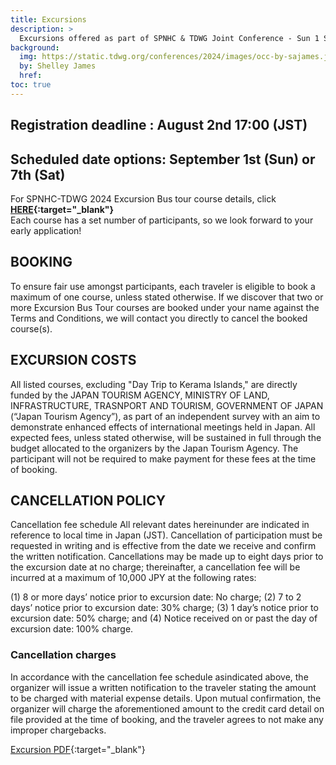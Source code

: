 ```yaml
---
title: Excursions
description: >
  Excursions offered as part of SPNHC & TDWG Joint Conference - Sun 1 Sep & Sat 7 Sep
background:
  img: https://static.tdwg.org/conferences/2024/images/occ-by-sajames.jpg
  by: Shelley James
  href: 
toc: true
---
```


## Registration deadline : August 2nd 17:00 (JST)

## Scheduled date options: September 1st (Sun) or 7th (Sat)

For SPNHC-TDWG 2024 Excursion Bus tour course details, click **[HERE](https://static.tdwg.org/conferences/2024/excursions/spnhc-tdwg-2024-excursions.pdf){:target="_blank"}**<br />
Each course has a set number of participants, so we look forward to your early application!

## BOOKING
To ensure fair use amongst participants, each traveler is eligible to book a maximum of one course, unless stated otherwise. If we discover that two or more Excursion Bus Tour courses are booked under your name against the Terms and Conditions, we will contact you directly to cancel the booked course(s).

## EXCURSION COSTS
All listed courses, excluding "Day Trip to Kerama Islands," are directly funded by the JAPAN TOURISM AGENCY, MINISTRY OF LAND, INFRASTRUCTURE, TRASNPORT AND TOURISM, GOVERNMENT OF JAPAN (“Japan Tourism Agency”), as part of an independent survey with an aim to demonstrate enhanced effects of international meetings held in Japan. All expected fees, unless stated otherwise, will be sustained in full through the budget allocated to the organizers by the Japan Tourism Agency. The participant will not be required to make payment for these fees at the time of booking.

## CANCELLATION POLICY
Cancellation fee schedule
All relevant dates hereinunder are indicated in reference to local time in Japan (JST). Cancellation of participation must be requested in writing and is effective from the date we receive and confirm the written notification. Cancellations may be made up to eight days prior to the excursion date at no charge; thereinafter, a cancellation fee will be incurred at a maximum of 10,000 JPY at the following rates:

(1) 8 or more days’ notice prior to excursion date: No charge;
(2) 7 to 2 days’ notice prior to excursion date: 30% charge;
(3) 1 day’s notice prior to excursion date: 50% charge; and
(4) Notice received on or past the day of excursion date: 100% charge.

### Cancellation charges
In accordance with the cancellation fee schedule asindicated above, the organizer will issue a written notification to the traveler stating the amount to be charged with material expense details. Upon mutual confirmation, the organizer will charge the aforementioned amount to the credit card detail on file provided at the time of booking, and the traveler agrees to not make any improper chargebacks.

[Excursion PDF](https://static.tdwg.org/conferences/2024/excursions/spnhc-tdwg-2024-excursions.pdf){:target="_blank"}

